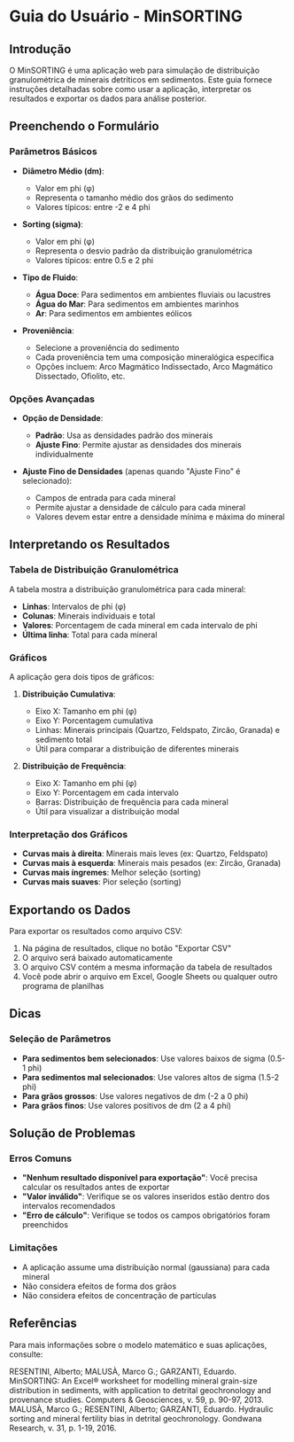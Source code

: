 # Guia do Usuário - MinSORTING

## Introdução

O MinSORTING é uma aplicação web para simulação de distribuição granulométrica de minerais detríticos em sedimentos. Este guia fornece instruções detalhadas sobre como usar a aplicação, interpretar os resultados e exportar os dados para análise posterior.

## Preenchendo o Formulário

### Parâmetros Básicos

- **Diâmetro Médio (dm)**: 
  - Valor em phi (φ)
  - Representa o tamanho médio dos grãos do sedimento
  - Valores típicos: entre -2 e 4 phi

- **Sorting (sigma)**: 
  - Valor em phi (φ)
  - Representa o desvio padrão da distribuição granulométrica
  - Valores típicos: entre 0.5 e 2 phi

- **Tipo de Fluido**: 
  - **Água Doce**: Para sedimentos em ambientes fluviais ou lacustres
  - **Água do Mar**: Para sedimentos em ambientes marinhos
  - **Ar**: Para sedimentos em ambientes eólicos

- **Proveniência**: 
  - Selecione a proveniência do sedimento
  - Cada proveniência tem uma composição mineralógica específica
  - Opções incluem: Arco Magmático Indissectado, Arco Magmático Dissectado, Ofiolito, etc.

### Opções Avançadas

- **Opção de Densidade**: 
  - **Padrão**: Usa as densidades padrão dos minerais
  - **Ajuste Fino**: Permite ajustar as densidades dos minerais individualmente

- **Ajuste Fino de Densidades** (apenas quando "Ajuste Fino" é selecionado):
  - Campos de entrada para cada mineral
  - Permite ajustar a densidade de cálculo para cada mineral
  - Valores devem estar entre a densidade mínima e máxima do mineral

## Interpretando os Resultados

### Tabela de Distribuição Granulométrica

A tabela mostra a distribuição granulométrica para cada mineral:

- **Linhas**: Intervalos de phi (φ)
- **Colunas**: Minerais individuais e total
- **Valores**: Porcentagem de cada mineral em cada intervalo de phi
- **Última linha**: Total para cada mineral

### Gráficos

A aplicação gera dois tipos de gráficos:

1. **Distribuição Cumulativa**:
   - Eixo X: Tamanho em phi (φ)
   - Eixo Y: Porcentagem cumulativa
   - Linhas: Minerais principais (Quartzo, Feldspato, Zircão, Granada) e sedimento total
   - Útil para comparar a distribuição de diferentes minerais

2. **Distribuição de Frequência**:
   - Eixo X: Tamanho em phi (φ)
   - Eixo Y: Porcentagem em cada intervalo
   - Barras: Distribuição de frequência para cada mineral
   - Útil para visualizar a distribuição modal

### Interpretação dos Gráficos

- **Curvas mais à direita**: Minerais mais leves (ex: Quartzo, Feldspato)
- **Curvas mais à esquerda**: Minerais mais pesados (ex: Zircão, Granada)
- **Curvas mais íngremes**: Melhor seleção (sorting)
- **Curvas mais suaves**: Pior seleção (sorting)

## Exportando os Dados

Para exportar os resultados como arquivo CSV:

1. Na página de resultados, clique no botão "Exportar CSV"
2. O arquivo será baixado automaticamente
3. O arquivo CSV contém a mesma informação da tabela de resultados
4. Você pode abrir o arquivo em Excel, Google Sheets ou qualquer outro programa de planilhas

## Dicas

### Seleção de Parâmetros

- **Para sedimentos bem selecionados**: Use valores baixos de sigma (0.5-1 phi)
- **Para sedimentos mal selecionados**: Use valores altos de sigma (1.5-2 phi)
- **Para grãos grossos**: Use valores negativos de dm (-2 a 0 phi)
- **Para grãos finos**: Use valores positivos de dm (2 a 4 phi)

## Solução de Problemas

### Erros Comuns

- **"Nenhum resultado disponível para exportação"**: Você precisa calcular os resultados antes de exportar
- **"Valor inválido"**: Verifique se os valores inseridos estão dentro dos intervalos recomendados
- **"Erro de cálculo"**: Verifique se todos os campos obrigatórios foram preenchidos

### Limitações

- A aplicação assume uma distribuição normal (gaussiana) para cada mineral
- Não considera efeitos de forma dos grãos
- Não considera efeitos de concentração de partículas

## Referências

Para mais informações sobre o modelo matemático e suas aplicações, consulte:

RESENTINI, Alberto; MALUSÀ, Marco G.; GARZANTI, Eduardo. MinSORTING: An Excel® worksheet for modelling mineral grain-size distribution in sediments, with application to detrital geochronology and provenance studies. Computers & Geosciences, v. 59, p. 90-97, 2013.
MALUSÀ, Marco G.; RESENTINI, Alberto; GARZANTI, Eduardo. Hydraulic sorting and mineral fertility bias in detrital geochronology. Gondwana Research, v. 31, p. 1-19, 2016.
